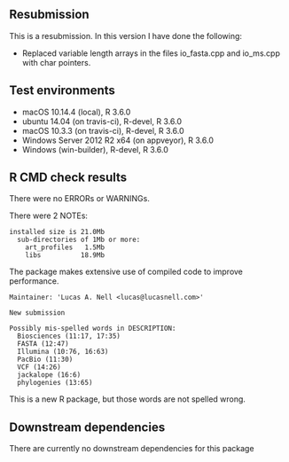 ## Resubmission
This is a resubmission. In this version I have done the following:

* Replaced variable length arrays in the files io_fasta.cpp and io_ms.cpp with
  char pointers.



## Test environments
* macOS 10.14.4 (local), R 3.6.0
* ubuntu 14.04 (on travis-ci), R-devel, R 3.6.0
* macOS 10.3.3 (on travis-ci), R-devel, R 3.6.0
* Windows Server 2012 R2 x64 (on appveyor), R 3.6.0
* Windows (win-builder), R-devel, R 3.6.0


## R CMD check results

There were no ERRORs or WARNINGs.

There were 2 NOTEs:

```
installed size is 21.0Mb
  sub-directories of 1Mb or more:
    art_profiles   1.5Mb
    libs          18.9Mb
```

The package makes extensive use of compiled code to improve performance.



```
Maintainer: 'Lucas A. Nell <lucas@lucasnell.com>'

New submission

Possibly mis-spelled words in DESCRIPTION:
  Biosciences (11:17, 17:35)
  FASTA (12:47)
  Illumina (10:76, 16:63)
  PacBio (11:30)
  VCF (14:26)
  jackalope (16:6)
  phylogenies (13:65)
```

This is a new R package, but those words are not spelled wrong.


## Downstream dependencies

There are currently no downstream dependencies for this package
